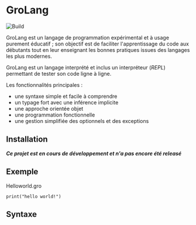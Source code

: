 # GroLang

![Build](https://github.com/hbraux/grolang/workflows/maven/badge.svg)


GroLang est un langage de programmation expérimental et à usage purement éducatif ; son objectif est de faciliter
l'apprentissage du code aux débutants tout en leur enseignant les bonnes pratiques issues des langages les plus modernes.

GroLang est un langage interprété et inclus un interpréteur (*REPL*) permettant de tester son code ligne à ligne.

Les fonctionnalités principales :
* une syntaxe simple et facile à comprendre
* un typage fort avec une inférence implicite
* une approche orientée objet  
* une programmation fonctionnelle  
* une gestion simplifiée des optionnels et des exceptions


## Installation

***Ce projet est en cours de développement et n'a pas encore été releasé***


## Exemple

Helloworld.gro
```
print("hello world!")
```

## Syntaxe

